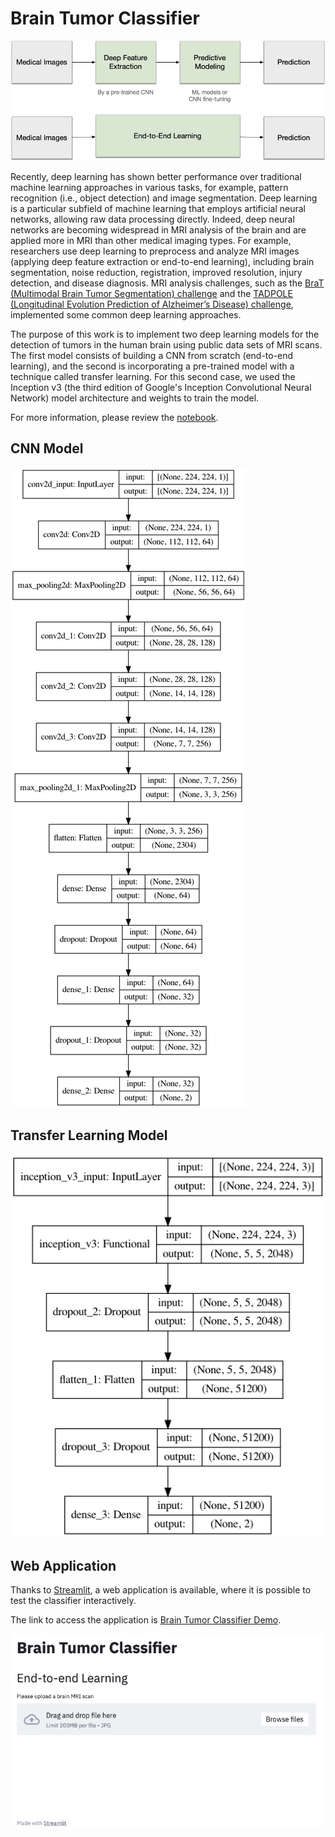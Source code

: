 # Brain Tumor Classifier

![Deep Learning](images/deep-learning-workflow.jpg "Deep Learning")

Recently, deep learning has shown better performance over traditional machine learning approaches in various tasks,
for example, pattern recognition (i.e., object detection) and image segmentation. Deep learning is a particular
subfield of machine learning that employs artificial neural networks, allowing raw data processing directly. Indeed,
deep neural networks are becoming widespread in MRI analysis of the brain and are applied more in MRI than other
medical imaging types. For example, researchers use deep learning to preprocess and analyze MRI images
(applying deep feature extraction or end-to-end learning), including brain segmentation, noise reduction, registration, 
improved resolution, injury detection, and disease diagnosis. MRI analysis challenges, such as the [BraT
(Multimodal Brain Tumor Segmentation) challenge](https://www.med.upenn.edu/cbica/brats2020/) and the 
[TADPOLE (Longitudinal Evolution Prediction of Alzheimer’s Disease) challenge](https://tadpole.grand-challenge.org/), 
implemented some common deep learning approaches.

The purpose of this work is to implement two deep learning models for the detection of tumors in the human brain using 
public data sets of MRI scans. The first model consists of building a CNN from scratch (end-to-end learning), and the 
second is incorporating a pre-trained model with a technique called transfer learning. For this second case, we used 
the Inception v3 (the third edition of Google's Inception Convolutional Neural Network) model architecture and weights 
to train the model.

For more information, please review the [notebook](brain-tumor-classifier.ipynb).

## CNN Model

![CNN Model](model.png "CNN Model")

## Transfer Learning Model

![Transfer Leraning Model](inception-model.png "Transfer Leraning Model")

## Web Application

Thanks to [Streamlit](https://streamlit.io/), a web application is available, where it is possible to test the 
classifier interactively.

The link to access the application is 
[Brain Tumor Classifier Demo](https://share.streamlit.io/david-solis/btc-demo/app.py).

![Streamlit Web App](images/streamlit-web-app.png "Streamlit Web App")